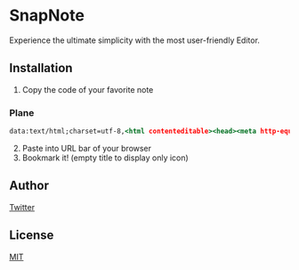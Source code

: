 # SnapNote

Experience the ultimate simplicity with the most user-friendly Editor.

## Installation

1. Copy the code of your favorite note

### Plane

```html:plane.html
data:text/html;charset=utf-8,<html contenteditable><head><meta http-equiv="Content-Type" content="text/html; charset=utf-8" /><link rel="icon" href="data:image/svg+xml,<svg xmlns='http://www.w3.org/2000/svg' viewBox='0 0 100 100'><text x='50%' y='50%' style='dominant-baseline:central;text-anchor:middle;font-size:90px;'>📝</text></svg>"><title>SnapNote.html</title><style>body {background: rgba(0, 0, 0, 0.9);color: white;font-family: monospace;}</style><script>onbeforeunload = () =>true;</script></head></html></html>
```

2. Paste into URL bar of your browser
3. Bookmark it! (empty title to display only icon)

## Author

[Twitter](https://twitter.com/kaduhiro_)

## License

[MIT](https://en.wikipedia.org/wiki/MIT_License)
